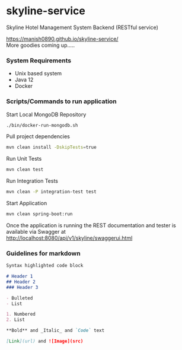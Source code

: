 # skyline-service

Skyline Hotel Management System Backend (RESTful service)    

https://manish0890.github.io/skyline-service/   
More goodies coming up.....   

### System Requirements
- Unix based system
- Java 12
- Docker

### Scripts/Commands to run application

Start Local MongoDB Repository
```bash
./bin/docker-run-mongodb.sh
```

Pull project dependencies 
```bash
mvn clean install -DskipTests=true
```

Run Unit Tests
```bash
mvn clean test
```

Run Integration Tests
```bash
mvn clean -P integration-test test
```

Start Application
```bash
mvn clean spring-boot:run
```

Once the application is running the REST documentation and tester is available via Swagger at 
[http://localhost:8080/api/v1/skyline/swaggerui.html](http://localhost:8080/api/v1/smash-v2/swaggerui.html)

### Guidelines for markdown
```markdown
Syntax highlighted code block

# Header 1
## Header 2
### Header 3

- Bulleted
- List

1. Numbered
2. List

**Bold** and _Italic_ and `Code` text

[Link](url) and ![Image](src)
```